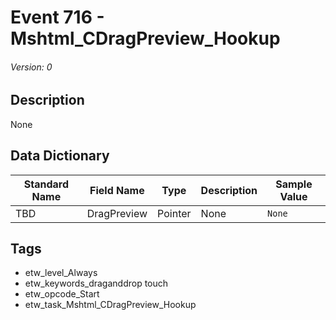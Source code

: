 # Event 716 - Mshtml_CDragPreview_Hookup
###### Version: 0

## Description
None

## Data Dictionary
|Standard Name|Field Name|Type|Description|Sample Value|
|---|---|---|---|---|
|TBD|DragPreview|Pointer|None|`None`|

## Tags
* etw_level_Always
* etw_keywords_draganddrop touch
* etw_opcode_Start
* etw_task_Mshtml_CDragPreview_Hookup